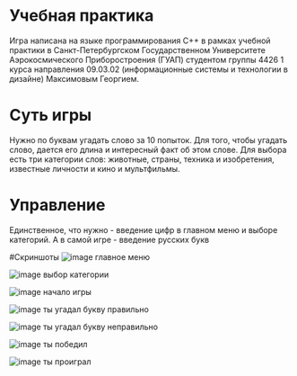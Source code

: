 # Учебная практика
Игра написана на языке программирования C++ в рамках учебной практики в Санкт-Петербургском Государственном Университете Аэрокосмического Приборостроения (ГУАП) студентом группы 4426 1 курса направления 09.03.02 (информационные системы и технологии в дизайне) Максимовым Георгием. 
# Суть игры
Нужно по буквам угадать слово за 10 попыток. Для того, чтобы угадать слово, дается его длина и интересный факт об этом слове. Для выбора есть три категории слов: животные, страны, техника и изобретения, известные личности и кино и мультфильмы.
# Управление
Единственное, что нужно - введение цифр в главном меню и выборе категорий. А в самой игре - введение русских букв

#Скриншоты
![image](https://github.com/Heaby/Heaby.github.io/assets/135215290/b485e851-7412-4345-95f9-31452d935330)
главное меню

![image](https://github.com/Heaby/Heaby.github.io/assets/135215290/a8eb4b29-4459-4842-a761-3adce75701c2)
выбор категории

![image](https://github.com/Heaby/Heaby.github.io/assets/135215290/b92e77ac-d3a1-4962-801b-7a0a2f923d09)
начало игры

![image](https://github.com/Heaby/Heaby.github.io/assets/135215290/c85a45ef-6917-45ed-8bb0-9fec9060bb7c)
ты угадал букву правильно

![image](https://github.com/Heaby/Heaby.github.io/assets/135215290/ff180699-9a34-4976-8ab2-55b89b515c80)
ты угадал букву неправильно

![image](https://github.com/Heaby/Heaby.github.io/assets/135215290/175d3885-937a-44f7-847a-b9b5127f7284)
ты победил

![image](https://github.com/Heaby/Heaby.github.io/assets/135215290/1ef82706-8133-4604-b4dc-106038b1bf53)
ты проиграл
